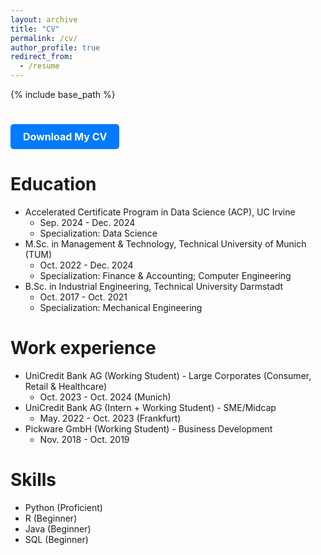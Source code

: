 ```yaml
---
layout: archive
title: "CV"
permalink: /cv/
author_profile: true
redirect_from:
  - /resume
---
```


{% include base_path %}

<h1>
  <a href="/files/CV.pdf" download style="display: inline-block; padding: 10px 20px; background-color: #007BFF; color: white; text-decoration: none; border-radius: 5px; font-size: 16px;">Download My CV</a>
</h1>

Education
======
* Accelerated Certificate Program in Data Science (ACP), UC Irvine
  * Sep. 2024 - Dec. 2024
  * Specialization: Data Science
* M.Sc. in Management & Technology, Technical University of Munich (TUM)
  * Oct. 2022 - Dec. 2024
  * Specialization: Finance & Accounting; Computer Engineering
* B.Sc. in Industrial Engineering, Technical University Darmstadt
  * Oct. 2017 - Oct. 2021
  * Specialization: Mechanical Engineering

Work experience
======
* UniCredit Bank AG (Working Student) - Large Corporates (Consumer, Retail & Healthcare)
  * Oct. 2023 - Oct. 2024 (Munich)
* UniCredit Bank AG (Intern + Working Student) - SME/Midcap 
  * May. 2022 - Oct. 2023 (Frankfurt)
* Pickware GmbH (Working Student) - Business Development
  * Nov. 2018 - Oct. 2019
  
Skills
======
* Python (Proficient)
* R (Beginner)
* Java (Beginner)
* SQL (Beginner)

